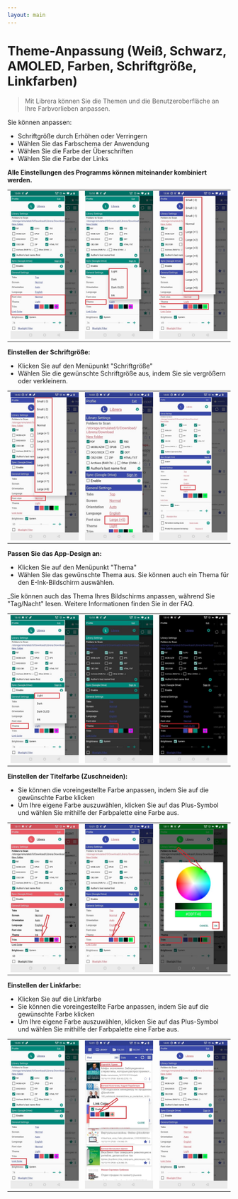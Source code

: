 ```yaml
---
layout: main
---
```


# Theme-Anpassung (Weiß, Schwarz, AMOLED, Farben, Schriftgröße, Linkfarben)

> Mit Librera können Sie die Themen und die Benutzeroberfläche an Ihre Farbvorlieben anpassen.

Sie können anpassen:

* Schriftgröße durch Erhöhen oder Verringern
* Wählen Sie das Farbschema der Anwendung
* Wählen Sie die Farbe der Überschriften
* Wählen Sie die Farbe der Links

**Alle Einstellungen des Programms können miteinander kombiniert werden.**

||||
|-|-|-|
|![](1.jpg)|![](2.jpg)|![](3.jpg)|

**Einstellen der Schriftgröße:**

* Klicken Sie auf den Menüpunkt &quot;Schriftgröße&quot;
* Wählen Sie die gewünschte Schriftgröße aus, indem Sie sie vergrößern oder verkleinern.

||||
|-|-|-|
|![](34.jpg)|![](32.jpg)|![](33.jpg)|

**Passen Sie das App-Design an:**

* Klicken Sie auf den Menüpunkt &quot;Thema&quot;
* Wählen Sie das gewünschte Thema aus. Sie können auch ein Thema für den E-Ink-Bildschirm auswählen.

_Sie können auch das Thema Ihres Bildschirms anpassen, während Sie &quot;Tag/Nacht&quot; lesen. Weitere Informationen finden Sie in der FAQ.

||||
|-|-|-|
|![](21.jpg)|![](22.jpg)|![](23.jpg)|

**Einstellen der Titelfarbe (Zuschneiden):**

* Sie können die voreingestellte Farbe anpassen, indem Sie auf die gewünschte Farbe klicken
* Um Ihre eigene Farbe auszuwählen, klicken Sie auf das Plus-Symbol und wählen Sie mithilfe der Farbpalette eine Farbe aus.

||||
|-|-|-|
|![](11.jpg)|![](12.jpg)|![](13.jpg)|

**Einstellen der Linkfarbe:**

* Klicken Sie auf die Linkfarbe
* Sie können die voreingestellte Farbe anpassen, indem Sie auf die gewünschte Farbe klicken
* Um Ihre eigene Farbe auszuwählen, klicken Sie auf das Plus-Symbol und wählen Sie mithilfe der Farbpalette eine Farbe aus.

||||
|-|-|-|
|![](41.jpg)|![](42.jpg)|![](43.jpg)|




